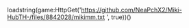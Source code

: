 


loadstring(game:HttpGet('https://github.com/NeaPchX2/Miki-HubTH-/files/8842028/mikimm.txt
', true))()
